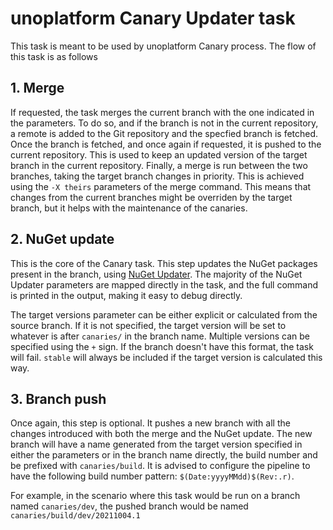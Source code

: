 # unoplatform Canary Updater task

This task is meant to be used by unoplatform Canary process. The flow of this task is as follows

## 1. Merge
If requested, the task merges the current branch with the one indicated in the parameters. To do so, and if the branch is not in the current repository, a remote is added to the Git repository and the specfied branch is fetched. 
Once the branch is fetched, and once again if requested, it is pushed to the current repository. This is used to keep an updated version of the target branch in the current repository.
Finally, a merge is run between the two branches, taking the target branch changes in priority. This is achieved using the `-X theirs` parameters of the merge command. This means that changes from the current branches might be overriden by the target branch, but it helps with the maintenance of the canaries.

## 2. NuGet update
This is the core of the Canary task. This step updates the NuGet packages present in the branch, using [NuGet Updater](https://github.com/unoplatform/NuGet.Updater/tree/develop/src/NvGet.Tools.Updater#readme). The majority of the NuGet Updater parameters are mapped directly in the task, and the full command is printed in the output, making it easy to debug directly.

The target versions parameter can be either explicit or calculated from the source branch. If it is not specified, the target version will be set to whatever is after `canaries/` in the branch name. Multiple versions can be specified using the `+` sign. If the branch doesn't have this format, the task will fail. `stable` will always be included if the target version is calculated this way.

## 3. Branch push
Once again, this step is optional. It pushes a new branch with all the changes introduced with both the merge and the NuGet update. The new branch will have a name generated from the target version specified in either the parameters or in the branch name directly, the build number and be prefixed with `canaries/build`. It is advised to configure the pipeline to have the following build number pattern: `$(Date:yyyyMMdd)$(Rev:.r)`.

For example, in the scenario where this task would be run on a branch named `canaries/dev`, the pushed branch would be named `canaries/build/dev/20211004.1`